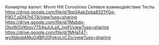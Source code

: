 Конвертер валют:
Mvvm
Hilt
Coroutines
Сетевое взаимодействие
Тесты
https://drive.google.com/file/d/1bpGAab2pba8321YGq-P9D7_pDl47nET8/view?usp=sharing
https://drive.google.com/file/d/1Msbdq-ObvWGVKbov77S4gJULaX_lyqf1/view?usp=sharing
https://drive.google.com/file/d/1MHaT4T-wyXbbobAMuO4BPJOFpkvLnCZo/view?usp=sharing
